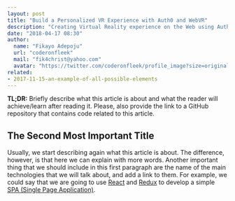 ```yaml
---
layout: post
title: "Build a Personalized VR Experience with Auth0 and WebVR"
description: "Creating Virtual Reality experience on the Web using Auth0, Threejs WebGL Library and WebVR UI Lirbary"
date: "2018-04-17 08:30"
author:
  name: "Fikayo Adepoju"
  url: "coderonfleek"
  mail: "fik4christ@yahoo.com"
  avatar: "https://twitter.com/coderonfleek/profile_image?size=original"
related:
- 2017-11-15-an-example-of-all-possible-elements
---
```


**TL;DR:** Briefly describe what this article is about and what the reader will achieve/learn after reading it. Please,
also provide the link to a GitHub repository that contains code related to this article.

## The Second Most Important Title

Usually, we start describing again what this article is about. The difference, however, is that here we can explain with
more words. Another important thing that we should include in this first paragraph are the name of the main technologies
that we will talk about, and add a link to them. For example, we could say that we are going to use
[React](https://reactjs.org/) and [Redux](https://redux.js.org/) to develop a simple
[SPA (Single Page Application)](https://en.wikipedia.org/wiki/Single-page_application).
